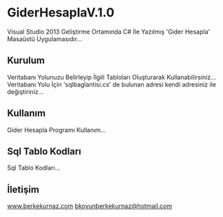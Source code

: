 # GiderHesaplaV.1.0
Visual Studio 2013 Geliştirme Ortamında C# İle Yazılmış 'Gider Hesapla' Masaüstü Uygulamasıdır...

## Kurulum
Veritabanı Yolunuzu Belirleyip İlgili Tabloları Oluşturarak Kullanabilirsiniz...
Veritabanı Yolu İçin 'sqlbaglantisi.cs' de bulunan adresi kendi adresiniz ile değiştiriniz... 

## Kullanım
Gider Hesapla Programı Kullanım...

## Sql Tablo Kodları 
Sql Tablo Kodları...

## İletişim
www.berkekurnaz.com
bkoyunberkekurnaz@hotmail.com


